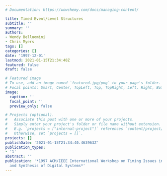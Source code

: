 ```yaml
---
# Documentation: https://wowchemy.com/docs/managing-content/

title: Timed Event/Level Structures
subtitle: ''
summary: ''
authors:
- Wendy Belluomini
- Chris Myers
tags: []
categories: []
date: '1997-12-01'
lastmod: 2021-01-15T21:34:40Z
featured: false
draft: false

# Featured image
# To use, add an image named `featured.jpg/png` to your page's folder.
# Focal points: Smart, Center, TopLeft, Top, TopRight, Left, Right, BottomLeft, Bottom, BottomRight.
image:
  caption: ''
  focal_point: ''
  preview_only: false

# Projects (optional).
#   Associate this post with one or more of your projects.
#   Simply enter your project's folder or file name without extension.
#   E.g. `projects = ["internal-project"]` references `content/project/deep-learning/index.md`.
#   Otherwise, set `projects = []`.
projects: []
publishDate: '2021-01-15T21:34:40.463963Z'
publication_types:
- '1'
abstract: ''
publication: '*1997 ACM/IEEE International Workshop on Timing Issues in the Specification
  and Synthesis of Digital Systems*'
---
```

